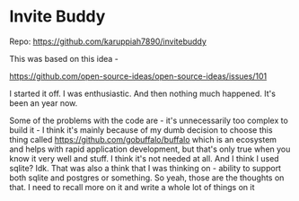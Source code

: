 # Invite Buddy

Repo:
https://github.com/karuppiah7890/invitebuddy

This was based on this idea - 

https://github.com/open-source-ideas/open-source-ideas/issues/101

I started it off. I was enthusiastic. And then nothing much happened. It's
been an year now. 

Some of the problems with the code are - it's unnecessarily too complex to
build it - I think it's mainly because of my dumb decision to choose this thing
called https://github.com/gobuffalo/buffalo which is an ecosystem and helps
with rapid application development, but that's only true when you know it very
well and stuff. I think it's not needed at all. And I think I used sqlite? Idk.
That was also a think that I was thinking on - ability to support both sqlite
and postgres or something. So yeah, those are the thoughts on that. I need to
recall more on it and write a whole lot of things on it
